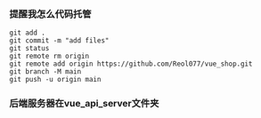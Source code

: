 ### 提醒我怎么代码托管
```
git add .
git commit -m "add files"
git status
git remote rm origin
git remote add origin https://github.com/Reol077/vue_shop.git
git branch -M main
git push -u origin main
```
### 后端服务器在vue_api_server文件夹

